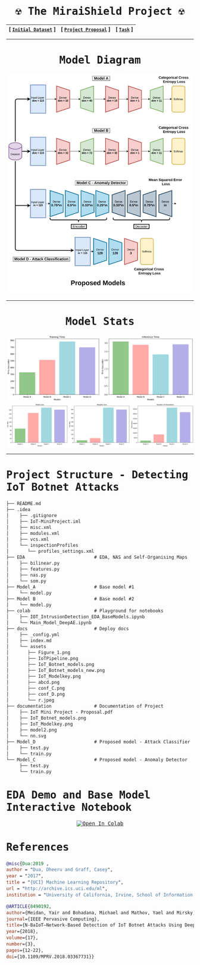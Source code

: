 <div align="center">

<samp>
     
# :radioactive:  The MiraiShield Project :radioactive: 

</samp>

| **[ [```Initial Dataset```](<http://archive.ics.uci.edu/ml/datasets/detection_of_IoT_botnet_attacks_N_BaIoT>) ]** | **[ [```Project Proposal```](<documentation/IoT Mini Project - Proposal.pdf>) ]** | **[ [```Task```](<docs/assets/IoTPipeline.png>) ]** 
|:-------------------:|:-------------------:|:-------------------:|

<samp>
 
---
     
# Model Diagram

<img src="docs/assets/IoT_Botnet_models_new.png">
     
---
     
# Model Stats   
 
<img src="docs/assets/repo_time.png">
     
<img src="docs/assets/repo_size.png">

---
     
</samp>
     
</div>
     
<samp>  

# Project Structure - Detecting IoT Botnet Attacks
```                   
├── README.md  
├── .idea                       
│    ├── .gitignore
│    ├── IoT-MiniProject.iml
│    ├── misc.xml
│    ├── modules.xml
│    ├── vcs.xml
│    └── inspectionProfiles
│       └── profiles_settings.xml
├── EDA                          # EDA, NAS and Self-Organising Maps
│    ├── bilinear.py
│    ├── features.py
│    ├── nas.py
│    └── som.py
├── Model_A                      # Base model #1
│    └── model.py
├── Model B                      # Base model #2
│    └── model.py
├── colab                        # Playground for notebooks
│    ├── IOT_IntrusionDetection_EDA_BaseModels.ipynb
│    └── Main_Model_DeepAE.ipynb
├── docs                         # Deploy docs
│    ├── _config.yml
│    ├── index.md
│    └── assets
│       ├── Figure_1.png
│       ├── IoTPipeline.png
│       ├── IoT_Botnet_models.png
│       ├── IoT_Botnet_models_new.png
│       ├── IoT_Modelkey.png
│       ├── abcd.png
│       ├── conf_C.png
│       ├── conf_D.png
│       └── r.jpeg
├── documentation                # Documentation of Project
│    ├── IoT Mini Project - Proposal.pdf
│    ├── IoT_Botnet_models.png
│    ├── IoT_Modelkey.png
│    ├── model2.png
│    └── nn.svg
├── Model_D                      # Proposed model - Attack Classifier
│    ├── test.py
│    └── train.py
└── Model_C                      # Proposed model - Anomaly Detector
     ├── test.py
     └── train.py
```     

    
     
# EDA Demo and Base Model Interactive Notebook 
<div align="center">
<a href="https://colab.research.google.com/drive/1Ierv-R_v7x1V-qxIzqcekYGGN1EZzqaA?usp=sharing">
  <img src="https://colab.research.google.com/assets/colab-badge.svg" alt="Open In Colab"/ width="200" height="30">
</a>
</div>    

# References

</samp>
     
```BibTeX
@misc{Dua:2019 ,
author = "Dua, Dheeru and Graff, Casey",
year = "2017",
title = "{UCI} Machine Learning Repository",
url = "http://archive.ics.uci.edu/ml",
institution = "University of California, Irvine, School of Information and Computer Sciences" }
```


```BibTeX
@ARTICLE{8490192,  
author={Meidan, Yair and Bohadana, Michael and Mathov, Yael and Mirsky, Yisroel and Shabtai, Asaf and Breitenbacher, Dominik and Elovici, Yuval},  
journal={IEEE Pervasive Computing},   
title={N-BaIoT—Network-Based Detection of IoT Botnet Attacks Using Deep Autoencoders},   
year={2018},  
volume={17},  
number={3},  
pages={12-22},  
doi={10.1109/MPRV.2018.03367731}}
```

